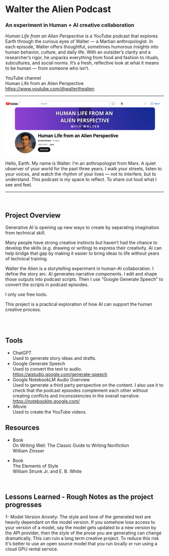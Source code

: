 # Walter the Alien Podcast
### An experiment in Human + AI creative collaboration

<i>Human Life from an Alien Perspective</i> is a YouTube podcast that explores Earth through the curious eyes of Walter — a Martian anthropologist. In each episode, Walter offers thoughtful, sometimes humorous insights into human behavior, culture, and daily life. With an outsider’s clarity and a researcher’s rigor, he unpacks everything from food and fashion to rituals, subcultures, and social norms. It’s a fresh, reflective look at what it means to be human — from someone who isn’t.

YouTube channel<br>
Human Life from an Alien Perspective<br>
https://www.youtube.com/@walterthealien

<hr>
<a href="https://www.youtube.com/@walterthealien">
  <img src="https://github.com/vbookshelf/Walter-the-Alien-Podcast/blob/main/images/channel.png" alt="Ep1 - Hello, Earth" width="1000">
</a>

Hello, Earth. My name is Walter. I’m an anthropologist from Mars. A quiet observer of your world for the past three years. I walk your streets, listen to your voices, and watch the rhythm of your lives — not to interfere, but to understand. This podcast is my space to reflect. To share out loud what I see and feel.

<hr>
<br>

## Project Overview

Generative AI is opening up new ways to create by separating imagination from technical skill.

Many people have strong creative instincts but haven’t had the chance to develop the skills (e.g. drawing or writing) to express their creativity. AI can help bridge that gap by making it easier to bring ideas to life without years of technical training.

Walter the Alien is a storytelling experiment in human-AI collaboration. I define the story arc. AI generates narrative components. I edit and shape those outputs into podcast scripts. Then I use "Google Generate Speech" to convert the scripts in podcast episodes. 

I only use free tools.

This project is a practical exploration of how AI can support the human creative process.

<br>
<br>

## Tools

- ChatGPT<br>
Used to generate story ideas and drafts.
- Google Generate Speech<br>
Used to convert the text to audio.<br>
https://aistudio.google.com/generate-speech
- Google NotebookLM Audio Overview<br>
  Used to generate a third party perspective on the content. I also use it to check that the podcast episodes complement each other without creating conflicts and inconsistencies in the overall narrative.<br>
https://notebooklm.google.com/
- iMovie<br>
Used to create the YouTube videos.

## Resources
- Book<br>
On Writing Well: The Classic Guide to Writing Nonfiction<br>
William Zinsser

- Book<br>
The Elements of Style<br>
 William Strunk Jr. and E. B. White

<br>

## Lessons Learned - Rough Notes as the project progresses
1- Model Version Anxiety: The style and tone of the generated text are heavily dependant on the model version. If you somehow lose access to your version of a model, say the model gets updated to a new version by the API provider, then the style of the prose you are generating can change dramatically. This can ruin a long term creative project. To reduce this risk it's better to use an open source model that you run locally or run using a cloud GPU rental service.


